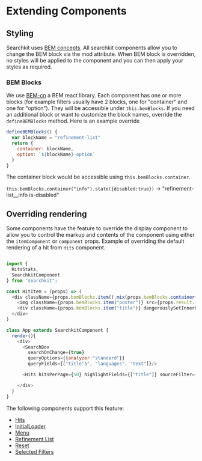 # Extending Components

## Styling
Searchkit uses [BEM concepts](https://en.bem.info/method/key-concepts). All searchkit components allow you to change the BEM block via the mod attribute. When BEM block is overridden, no styles will be applied to the component and you can then apply your styles as required.

### BEM Blocks
We use [BEM-cn](https://github.com/albburtsev/bem-cn) a BEM react library. Each component has one or more blocks (for example filters usually have 2 blocks, one for "container" and one for "option"). They will be accessible under `this.bemBlocks`. If you need an additional block or want to customize the block names, override the `defineBEMBlocks` method. Here is an example override

```js
defineBEMBlocks() {
  var blockName = "refinement-list"
  return {
    container: blockName,
    option: `${blockName}-option`
  }
}
```

The container block would be accessible using `this.bemBlocks.container`.

`this.bemBlocks.container("info").state({disabled:true})` -> "refinement-list__info is-disabled"

## Overriding rendering
Some components have the feature to override the display component to allow you to control the markup and contents of the component using either the `itemComponent` or `component` props. Example of overriding the default rendering of a hit from `Hits` component.

```js

import {
  HitsStats,
  SearchkitComponent
} from "searchkit";

const HitItem = (props) => (
  <div className={props.bemBlocks.item().mix(props.bemBlocks.container("item"))}>
    <img className={props.bemBlocks.item("poster")} src={props.result._source.poster}/>
    <div className={props.bemBlocks.item("title")} dangerouslySetInnerHTML={{__html:_.get(props.result,"highlight.title",false) || props.result._source.title}}></div>
  </div>
)

class App extends SearchkitComponent {
  render(){
    <div>
      <SearchBox
        searchOnChange={true}
        queryOptions={{analyzer:"standard"}}
        queryFields={["title^5", "languages", "text"]}/>

      <Hits hitsPerPage={50} highlightFields={["title"]} sourceFilter={["title", "poster", "imdbId"]} itemComponent={HitItem}/>

    </div>
  }
}
```

The following components support this feature:
- [Hits](../components/basics/hits.md)
- [InitialLoader](../components/basics/initial-loader.md)
- [Menu](../components/navigation/menu.md)
- [Refinement List](../components/navigation/refinement-list.md)
- [Reset](../components/navigation/reset.md)
- [Selected Filters](../components/navigation/selected-filters.md)
